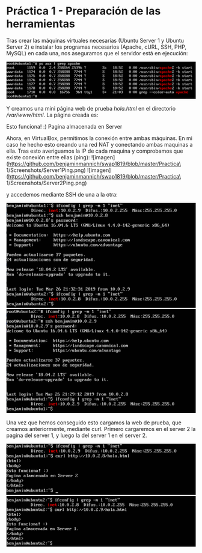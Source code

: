 # Práctica 1 - Preparación de las herramientas
Tras crear las máquinas virtuales necesarias (Ubuntu Server 1 y Ubuntu Server 2) e instalar los programas necesarios (Apache, cURL, SSH, PHP, MySQL) en cada una, nos aseguramos que el servidor está en ejecución:

![imagen](https://github.com/benjaminmannich/swap1819/blob/master/Practica%201/Screenshots/ApacheWorkingServer1.png)

Y creamos una mini página web de prueba *hola.html* en el directorio */var/www/html*. La página creada es:

<html>
<body>
Esto funciona! :)
Pagina almacenada en Server <num server>
</body>
</html>


Ahora, en VirtualBox, permitimos la conexión entre ambas máquinas. En mi caso he hecho esto creando una red NAT y conectando ambas maquinas a ella. 
Tras esto averiguamos la IP de cada maquina y comprobamos que existe conexión entre ellas (ping):
![imagen](https://github.com/benjaminmannich/swap1819/blob/master/Practica\ 1/Screenshots/Server1Ping.png)
![imagen](https://github.com/benjaminmannich/swap1819/blob/master/Practica\ 1/Screenshots/Server2Ping.png)

y accedemos mediante SSH de una a la otra:

![imagen](https://github.com/benjaminmannich/swap1819/blob/master/Practica%201/Screenshots/SSHServer1to2.png)
![imagen](https://github.com/benjaminmannich/swap1819/blob/master/Practica%201/Screenshots/SSHServer2to1.png)

Una vez que hemos conseguido esto cargamos la web de prueba, que creamos anteriormente, mediante curl. Primero cargaremos en el server 2 la pagina del server 1, y luego la del server 1 en el server 2.

![imagen](https://github.com/benjaminmannich/swap1819/blob/master/Practica%201/Screenshots/CurlServer1.png)
![imagen](https://github.com/benjaminmannich/swap1819/blob/master/Practica%201/Screenshots/CurlServer2.png)
